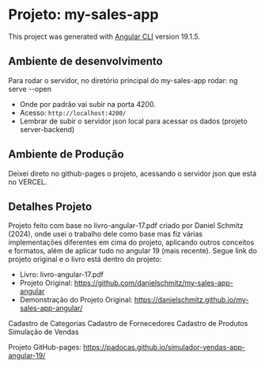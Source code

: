 # Projeto: my-sales-app

This project was generated with [Angular CLI](https://github.com/angular/angular-cli) version 19.1.5.

## Ambiente de desenvolvimento

Para rodar o servidor, no diretório principal do my-sales-app rodar: ng serve --open
* Onde por padrão vai subir na porta 4200.
* Acesso: `http://localhost:4200/`
* Lembrar de subir o servidor json local para acessar os dados (projeto server-backend)

## Ambiente de Produção
Deixei direto no github-pages o projeto, acessando o servidor json que está no VERCEL.

## Detalhes Projeto
Projeto feito com base no livro-angular-17.pdf criado por Daniel Schmitz (2024), onde usei o trabalho dele como base mas fiz várias implementações diferentes em cima do projeto, aplicando outros conceitos e formatos, além de aplicar tudo no angular 19 (mais recente).
Segue link do projeto original e o livro está dentro do projeto:
* Livro: livro-angular-17.pdf
* Projeto Original: https://github.com/danielschmitz/my-sales-app-angular
* Demonstração do Projeto Original: https://danielschmitz.github.io/my-sales-app-angular/

Cadastro de Categorias
Cadastro de Fornecedores
Cadastro de Produtos
Simulação de Vendas

Projeto GitHub-pages: https://padocas.github.io/simulador-vendas-app-angular-19/

